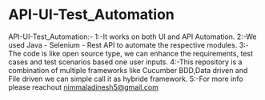 # API-UI-Test_Automation
API-UI-Test_Automation:-
1:-It works on both UI and API Automation.
2:-We used Java - Selenium - Rest API to automate the respective modules.
3:-The code is like open source type, we can enhance the requirements, test cases and test scenarios based one user inputs.
4:-This repository is a combination of multiple frameworks like Cucumber BDD,Data driven and File driven we can simple call it as hybride framework.
5:-For more info please reachout nimmaladinesh5@gmail.com
